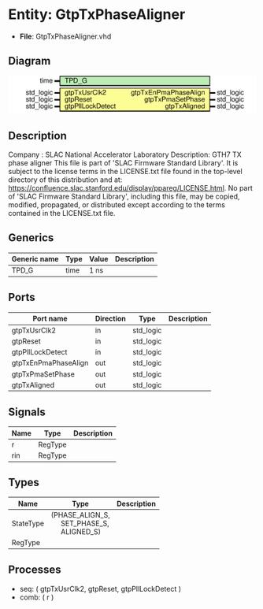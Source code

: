 # Entity: GtpTxPhaseAligner

- **File**: GtpTxPhaseAligner.vhd
## Diagram

![Diagram](GtpTxPhaseAligner.svg "Diagram")
## Description

Company    : SLAC National Accelerator Laboratory
Description: GTH7 TX phase aligner
This file is part of 'SLAC Firmware Standard Library'.
It is subject to the license terms in the LICENSE.txt file found in the
top-level directory of this distribution and at:
   https://confluence.slac.stanford.edu/display/ppareg/LICENSE.html.
No part of 'SLAC Firmware Standard Library', including this file,
may be copied, modified, propagated, or distributed except according to
the terms contained in the LICENSE.txt file.
## Generics

| Generic name | Type | Value | Description |
| ------------ | ---- | ----- | ----------- |
| TPD_G        | time | 1 ns  |             |
## Ports

| Port name            | Direction | Type      | Description |
| -------------------- | --------- | --------- | ----------- |
| gtpTxUsrClk2         | in        | std_logic |             |
| gtpReset             | in        | std_logic |             |
| gtpPllLockDetect     | in        | std_logic |             |
| gtpTxEnPmaPhaseAlign | out       | std_logic |             |
| gtpTxPmaSetPhase     | out       | std_logic |             |
| gtpTxAligned         | out       | std_logic |             |
## Signals

| Name | Type    | Description |
| ---- | ------- | ----------- |
| r    | RegType |             |
|  rin | RegType |             |
## Types

| Name      | Type                                                                                                             | Description |
| --------- | ---------------------------------------------------------------------------------------------------------------- | ----------- |
| StateType | (PHASE_ALIGN_S,<br><span style="padding-left:20px"> SET_PHASE_S,<br><span style="padding-left:20px"> ALIGNED_S)  |             |
| RegType   |                                                                                                                  |             |
## Processes
- seq: ( gtpTxUsrClk2, gtpReset, gtpPllLockDetect )
- comb: ( r )
